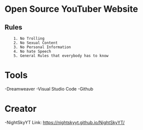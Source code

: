 # **Open Source YouTuber Website**
## Rules
        1. No Trolling
        2. No Sexual Content
        3. No Personal Information
        4. No hate Speech
        5. General Rules that everybody has to know
# **Tools**
-Dreamweaver
-Visual Studio Code
-Github
# Creator
-NightSkyYT
Link: https://nightskyyt.github.io/NightSkyYT/


        
